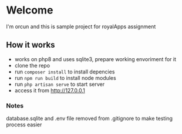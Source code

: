 # Welcome 
I'm orcun and this is sample project for royalApps assignment

## How it works 
- works on php8 and uses sqlite3, prepare working envoriment for it
- clone the repo
- run `composer install` to install depencies 
- run `npm run build` to install node modules 
- run `php artisan serve` to start server 
- access it from http://127.0.0.1 

### Notes
database.sqlite and .env file removed from .gitignore to make testing process easier 